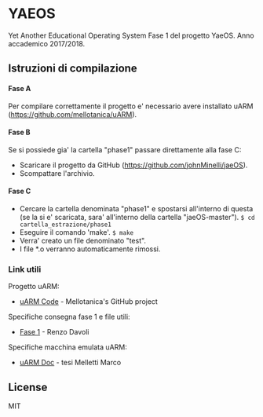 # YAEOS
Yet Another Educational Operating System
Fase 1 del progetto YaeOS.
Anno accademico 2017/2018.
## Istruzioni di compilazione

#### Fase A
Per compilare correttamente il progetto e' necessario avere installato uARM (https://github.com/mellotanica/uARM).


#### Fase B 
Se si possiede gia' la cartella "phase1" passare direttamente alla fase C:

  - Scaricare il progetto da GitHub (https://github.com/johnMinelli/jaeOS).
  - Scompattare l'archivio.
 
#### Fase C
  - Cercare la cartella denominata "phase1" e spostarsi all'interno di questa (se la si e' scaricata, sara' all'interno della cartella "jaeOS-master").
        ```$ cd cartella_estrazione/phase1```          
  - Eseguire il comando 'make'.
        ```$ make```         
  - Verra' creato un file denominato "test". 
  - I file *.o verranno automaticamente rimossi.

### Link utili

Progetto uARM:

* [uARM Code](https://github.com/mellotanica/uARM) - Mellotanica's GitHub project

Specifiche consegna fase 1 e file utili:

* [Fase 1](http://www.cs.unibo.it/~renzo/so/yaeos/phase1/) - Renzo Davoli

Specifiche macchina emulata uARM:

* [uARM Doc](http://amslaurea.unibo.it/11866/) - tesi Melletti Marco

License
----
MIT
